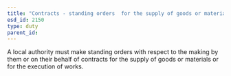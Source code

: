 ```yaml
---
title: "Contracts - standing orders  for the supply of goods or materials or for the execution of works"
esd_id: 2150
type: duty
parent_id:  
---
```


A local authority must make standing orders with respect to the making by them or on their behalf of contracts for the supply of goods or materials or for the execution of works.

